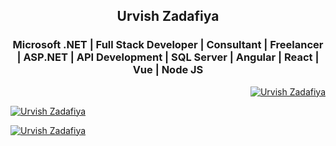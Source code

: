 <h2 align="center">Urvish Zadafiya</h2>
<h3 align="center">Microsoft .NET | Full Stack Developer | Consultant | Freelancer | ASP.NET |  API Development | SQL Server |  Angular | React | Vue | Node JS </h3>

<p align="right"><a href="https://github.com/UrvishZadafiya"><img src="https://komarev.com/ghpvc/?username=UrvishZadafiya&label=Profile%20views&color=0e75b6&style=flat" alt="Urvish Zadafiya" /></a></p>

<p align="left"> <a href="https://github.com/UrvishZadafiya"><img src="https://github-profile-trophy.vercel.app/?username=godhaniketan" alt="Urvish Zadafiya" /></a> </p>




<div>
<p><a href="https://github.com/UrvishZadafiya"><img align="center" src="https://github-readme-streak-stats.herokuapp.com/?user=UrvishZadafiya&" alt="Urvish Zadafiya" /></a></p>
</div>
